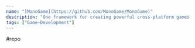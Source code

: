 ```yaml
---
name: "[MonoGame](https://github.com/MonoGame/MonoGame)"
description: "One framework for creating powerful cross-platform games."
tags: ["Game-Development"]
---
```

#repo